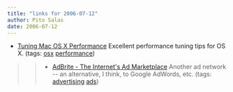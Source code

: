 ```yaml
---
title: "links for 2006-07-12"
author: Pito Salas
date: 2006-07-12
---
```




  * [Tuning Mac OS X Performance](<http://www.thexlab.com/faqs/performance.html>) Excellent performance tuning tips for OS X. (tags: [osx](<http://del.icio.us/pitosalas/osx>) [performance](<http://del.icio.us/pitosalas/performance>))
>>   * [AdBrite - The Internet's Ad Marketplace](<http://www.adbrite.com/>)
Another ad network -- an alternative, I think, to Google AdWords, etc. (tags:
[advertising](<http://del.icio.us/pitosalas/advertising>)
[ads](<http://del.icio.us/pitosalas/ads>))

>>


